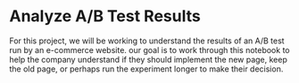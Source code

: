 # Analyze A/B Test Results
 For this project, we will be working to understand the results of an A/B test run by an e-commerce website.  our goal is to work through this notebook to help the company understand if they should implement the new page, keep the old page, or perhaps run the experiment longer to make their decision.
